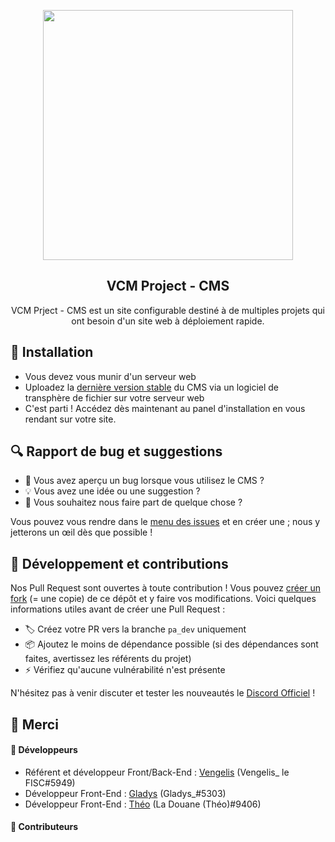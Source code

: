 <p align="center"><img width=400px src="https://vlogis-dev.ovh/vcmTitle.png"></p>
<h2 align="center">VCM Project - CMS</h2>
<p align="center">
    VCM Prject - CMS est un site configurable destiné à de multiples projets qui ont besoin d'un site web à déploiement rapide.
</p>

## 🚀 Installation
- Vous devez vous munir d'un serveur web
- Uploadez la [dernière version stable](https://github.com/Vengelis/VCM-Project-CMS/releases) du CMS via un logiciel de transphère de fichier sur votre serveur web
- C'est parti ! Accédez dès maintenant au panel d'installation en vous rendant sur votre site.

## 🔍 Rapport de bug et suggestions
- 🐛 Vous avez aperçu un bug lorsque vous utilisez le CMS ?
- 💡 Vous avez une idée ou une suggestion ?
- 💬 Vous souhaitez nous faire part de quelque chose ?

Vous pouvez vous rendre dans le [menu des issues](https://github.com/Vengelis/VCM-Project-CMS/issues) et en créer une ; nous y jetterons un œil dès que possible !

## 🔨 Développement et contributions
Nos Pull Request sont ouvertes à toute contribution ! Vous pouvez [créer un fork](https://github.com//Vengelis/VCM-Project-CMS/fork) (= une copie) de ce dépôt et y faire vos modifications. Voici quelques informations utiles avant de créer une Pull Request :

- 🏷️ Créez votre PR vers la branche `pa_dev` uniquement
- 📦 Ajoutez le moins de dépendance possible (si des dépendances sont faites, avertissez les référents du projet)
- ⚡️ Vérifiez qu'aucune vulnérabilité n'est présente

N'hésitez pas à venir discuter et tester les nouveautés le [Discord Officiel](https://discord.com/invite/J3dBkf4) !

## 🙏 Merci
#### 👥 Développeurs
- Référent et développeur Front/Back-End : [Vengelis](https://github.com/Vengelis) (Vengelis_ le FISC#5949)
- Développeur Front-End : [Gladys](https://github.com/Gladys86-cloud) (Gladys_#5303)
- Développeur Front-End : [Théo](https://github.com/FantomeAce) (La Douane (Théo)#9406)
#### 👷 Contributeurs

